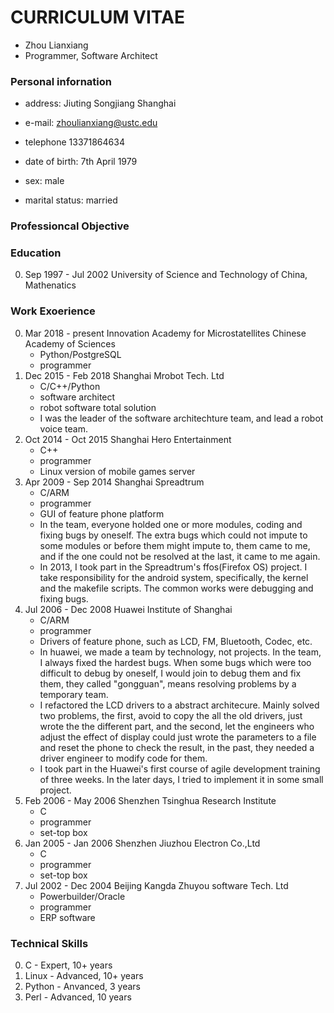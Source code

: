 # CURRICULUM VITAE

- Zhou Lianxiang
- Programmer, Software Architect

### Personal infornation

- address: Jiuting Songjiang Shanghai
- e-mail: zhoulianxiang@ustc.edu
- telephone 13371864634

- date of birth: 7th April 1979
- sex: male
- marital status: married

### Professioncal Objective

### Education

0. Sep 1997 - Jul 2002 University of Science and Technology of China, Mathenatics

### Work Exoerience

0. Mar 2018 - present Innovation Academy for Microstatellites Chinese Academy of Sciences
    - Python/PostgreSQL
    - programmer
0. Dec 2015 - Feb 2018 Shanghai Mrobot Tech. Ltd
    - C/C++/Python
    - software architect
    - robot software total solution
    - I was the leader of the software architechture team, and lead a robot voice team.
0. Oct 2014 - Oct 2015 Shanghai Hero Entertainment
    - C++
    - programmer
    - Linux version of mobile games server 
0. Apr 2009 - Sep 2014 Shanghai Spreadtrum
    - C/ARM
    - programmer
    - GUI of feature phone platform
    - In the team, everyone holded one or more modules, coding and fixing bugs by oneself. The extra bugs which could not impute to some modules or before them might impute to, them came to me, and if the one could not be resolved at the last, it came to me again.
    - In 2013, I took part in the Spreadtrum's ffos(Firefox OS) project. I take responsibility for the android system, specifically, the kernel and the makefile scripts. The common works were debugging and fixing bugs.
0. Jul 2006 - Dec 2008 Huawei Institute of Shanghai
    - C/ARM
    - programmer
    - Drivers of feature phone, such as LCD, FM, Bluetooth, Codec, etc.
    - In huawei, we made a team by technology, not projects. In the team, I always fixed the hardest bugs. When some bugs which were too difficult to debug by oneself, I would join to debug them and fix them, they called "gongguan", means resolving problems by a temporary team.
    - I refactored the LCD drivers to a abstract architecure. Mainly solved two problems, the first, avoid to copy the all the old drivers, just wrote the the different part, and the second, let the engineers who adjust the effect of display could just wrote the parameters to a file and reset the phone to check the result, in the past, they needed a driver engineer to modify code for them.
    - I took part in the Huawei's first course of agile development training of three weeks. In the later days, I tried to implement it in some small project.
0. Feb 2006 - May 2006 Shenzhen Tsinghua Research Institute
    - C
    - programmer
    - set-top box
0. Jan 2005 - Jan 2006 Shenzhen Jiuzhou Electron Co.,Ltd
    - C
    - programmer
    - set-top box
0. Jul 2002 - Dec 2004 Beijing Kangda Zhuyou software Tech. Ltd
    - Powerbuilder/Oracle
    - programmer
    - ERP software

### Technical Skills

0. C -  Expert, 10+ years
0. Linux - Advanced, 10+ years
0. Python - Anvanced, 3 years
0. Perl - Advanced, 10 years
